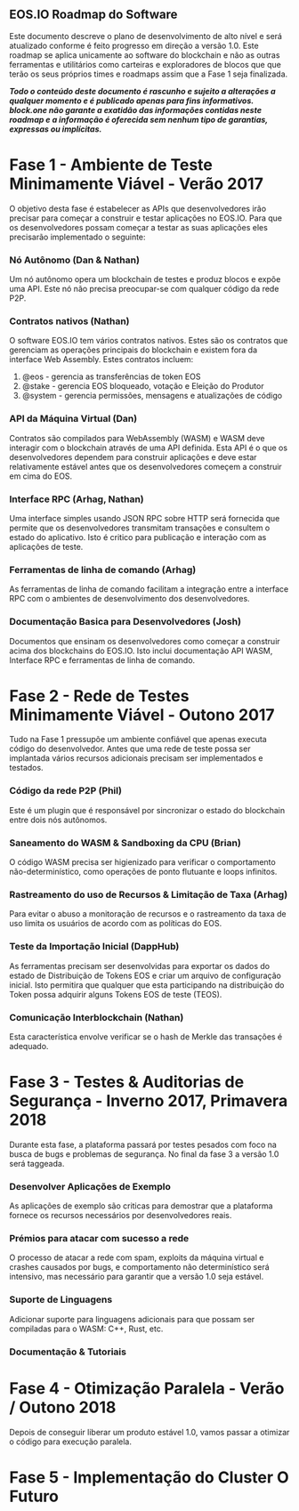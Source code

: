 ## EOS.IO Roadmap do Software

Este documento descreve o plano de desenvolvimento de alto nível e será atualizado conforme é feito progresso em direção a versão 1.0. Este roadmap se aplica unicamente ao software do blockchain e não as outras ferramentas e utilitários como carteiras e exploradores de blocos que que terão os seus próprios times e roadmaps assim que a Fase 1 seja finalizada.

***Todo o conteúdo deste documento é rascunho e sujeito a alterações a qualquer momento e é publicado apenas para fins informativos. block.one não garante a exatidão das informações contidas neste roadmap e a informação é oferecida sem nenhum tipo de garantias, expressas ou implícitas.***

# Fase 1 - Ambiente de Teste Minimamente Viável - Verão 2017

O objetivo desta fase é estabelecer as APIs que desenvolvedores irão precisar para começar a construir e testar aplicações no EOS.IO. Para que os desenvolvedores possam começar a testar as suas aplicações eles precisarão implementado o seguinte:

### Nó Autônomo (Dan & Nathan)

Um nó autônomo opera um blockchain de testes e produz blocos e expõe uma API. Este nó não precisa preocupar-se com qualquer código da rede P2P.

### Contratos nativos (Nathan)

O software EOS.IO tem vários contratos nativos. Estes são os contratos que gerenciam as operações principais do blockchain e existem fora da interface Web Assembly. Estes contratos incluem:

1. @eos - gerencia as transferências de token EOS
2. @stake - gerencia EOS bloqueado, votação e Eleição do Produtor
3. @system - gerencia permissões, mensagens e atualizações de código

### API da Máquina Virtual (Dan)

Contratos são compilados para WebAssembly (WASM) e WASM deve interagir com o blockchain através de uma API definida. Esta API é o que os desenvolvedores dependem para construir aplicações e deve estar relativamente estável antes que os desenvolvedores começem a construir em cima do EOS.

### Interface RPC (Arhag, Nathan)

Uma interface simples usando JSON RPC sobre HTTP será fornecida que permite que os desenvolvedores transmitam transações e consultem o estado do aplicativo. Isto é critico para publicação e interação com as aplicações de teste.

### Ferramentas de linha de comando (Arhag)

As ferramentas de linha de comando facilitam a integração entre a interface RPC com o ambientes de desenvolvimento dos desenvolvedores.

### Documentação Basica para Desenvolvedores (Josh)

Documentos que ensinam os desenvolvedores como começar a construir acima dos blockchains do EOS.IO. Isto inclui documentação API WASM, Interface RPC e ferramentas de linha de comando.

# Fase 2 - Rede de Testes Minimamente Viável - Outono 2017

Tudo na Fase 1 pressupõe um ambiente confiável que apenas executa código do desenvolvedor. Antes que uma rede de teste possa ser implantada vários recursos adicionais precisam ser implementados e testados.

### Código da rede P2P (Phil)

Este é um plugin que é responsável por sincronizar o estado do blockchain entre dois nós autônomos.

### Saneamento do WASM & Sandboxing da CPU (Brian)

O código WASM precisa ser higienizado para verificar o comportamento não-determinístico, como operações de ponto flutuante e loops infinitos.

### Rastreamento do uso de Recursos & Limitação de Taxa (Arhag)

Para evitar o abuso a monitoração de recursos e o rastreamento da taxa de uso limita os usuários de acordo com as políticas do EOS.

### Teste da Importação Inicial (DappHub)

As ferramentas precisam ser desenvolvidas para exportar os dados do estado de Distribuição de Tokens EOS e criar um arquivo de configuração inicial. Isto permitira que qualquer que esta participando na distribuição do Token possa adquirir alguns Tokens EOS de teste (TEOS).

### Comunicação Interblockchain (Nathan)

Esta característica envolve verificar se o hash de Merkle das transações é adequado.

# Fase 3 - Testes & Auditorias de Segurança - Inverno 2017, Primavera 2018

Durante esta fase, a plataforma passará por testes pesados com foco na busca de bugs e problemas de segurança. No final da fase 3 a versão 1.0 será taggeada.

### Desenvolver Aplicações de Exemplo

As aplicações de exemplo são criticas para demostrar que a plataforma fornece os recursos necessários por desenvolvedores reais.

### Prémios para atacar com sucesso a rede

O processo de atacar a rede com spam, exploits da máquina virtual e crashes causados por bugs, e comportamento não determinístico será intensivo, mas necessário para garantir que a versão 1.0 seja estável.

### Suporte de Linguagens

Adicionar suporte para linguagens adicionais para que possam ser compiladas para o WASM: C++, Rust, etc.

### Documentação & Tutoriais

# Fase 4 - Otimização Paralela - Verão / Outono 2018

Depois de conseguir liberar um produto estável 1.0, vamos passar a otimizar o código para execução paralela.

# Fase 5 - Implementação do Cluster O Futuro